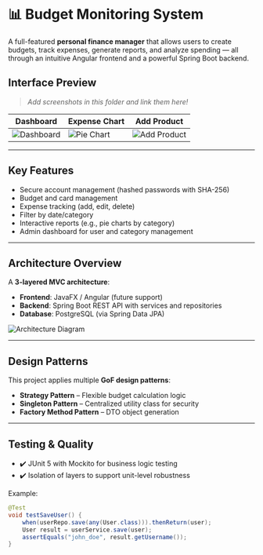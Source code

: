 #  📊  Budget Monitoring System

A full-featured **personal finance manager** that allows users to create budgets, track expenses, generate reports, and analyze spending — all through an intuitive Angular frontend and a powerful Spring Boot backend.

## Interface Preview

> _Add screenshots in this folder and link them here!_

| Dashboard | Expense Chart | Add Product |
|----------|---------------|--------------|
| ![Dashboard](screenshots/dashboard.png) | ![Pie Chart](screenshots/pie_chart.png) | ![Add Product](screenshots/add_product.png) |

---

## Key Features

- Secure account management (hashed passwords with SHA-256)
- Budget and card management
- Expense tracking (add, edit, delete)
- Filter by date/category
- Interactive reports (e.g., pie charts by category)
- Admin dashboard for user and category management

---

## Architecture Overview

A **3-layered MVC architecture**:

- **Frontend**: JavaFX / Angular (future support)
- **Backend**: Spring Boot REST API with services and repositories
- **Database**: PostgreSQL (via Spring Data JPA)

![Architecture Diagram](screenshots/architecture_diagram.png)

---

## Design Patterns

This project applies multiple **GoF design patterns**:

- **Strategy Pattern** – Flexible budget calculation logic
- **Singleton Pattern** – Centralized utility class for security
- **Factory Method Pattern** – DTO object generation

---

## Testing & Quality

- ✔️ JUnit 5 with Mockito for business logic testing
- ✔️ Isolation of layers to support unit-level robustness

Example:

```java
@Test
void testSaveUser() {
    when(userRepo.save(any(User.class))).thenReturn(user);
    User result = userService.save(user);
    assertEquals("john_doe", result.getUsername());
}

